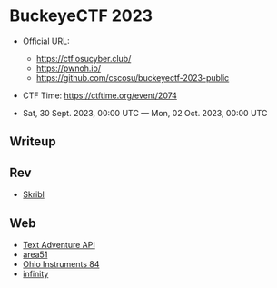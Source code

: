 # BuckeyeCTF 2023

- Official URL:
  - <https://ctf.osucyber.club/>
  - <https://pwnoh.io/>
  - <https://github.com/cscosu/buckeyectf-2023-public>

- CTF Time: <https://ctftime.org/event/2074>
- Sat, 30 Sept. 2023, 00:00 UTC — Mon, 02 Oct. 2023, 00:00 UTC

## Writeup

## Rev

- [Skribl](./rev/Skribl/index.md)

## Web

- [Text Adventure API](./web/Text_Adventure_API/index.md)
- [area51](./web/area51/index.md)
- [Ohio Instruments 84](web//Ohio_Instruments_84/index.md)
- [infinity](web/infinity/index.md)
